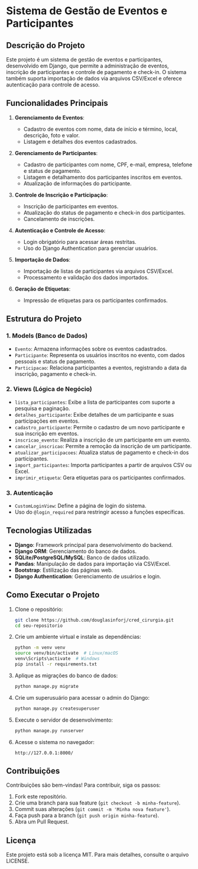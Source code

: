 # Sistema de Gestão de Eventos e Participantes

## Descrição do Projeto
Este projeto é um sistema de gestão de eventos e participantes, desenvolvido em Django, que permite a administração de eventos, inscrição de participantes e controle de pagamento e check-in. O sistema também suporta importação de dados via arquivos CSV/Excel e oferece autenticação para controle de acesso.

## Funcionalidades Principais
1. **Gerenciamento de Eventos**:
   - Cadastro de eventos com nome, data de início e término, local, descrição, foto e valor.
   - Listagem e detalhes dos eventos cadastrados.

2. **Gerenciamento de Participantes**:
   - Cadastro de participantes com nome, CPF, e-mail, empresa, telefone e status de pagamento.
   - Listagem e detalhamento dos participantes inscritos em eventos.
   - Atualização de informações do participante.

3. **Controle de Inscrição e Participação**:
   - Inscrição de participantes em eventos.
   - Atualização do status de pagamento e check-in dos participantes.
   - Cancelamento de inscrições.

4. **Autenticação e Controle de Acesso**:
   - Login obrigatório para acessar áreas restritas.
   - Uso do Django Authentication para gerenciar usuários.

5. **Importação de Dados**:
   - Importação de listas de participantes via arquivos CSV/Excel.
   - Processamento e validação dos dados importados.

6. **Geração de Etiquetas**:
   - Impressão de etiquetas para os participantes confirmados.

## Estrutura do Projeto
### 1. Models (Banco de Dados)
- `Evento`: Armazena informações sobre os eventos cadastrados.
- `Participante`: Representa os usuários inscritos no evento, com dados pessoais e status de pagamento.
- `Participacao`: Relaciona participantes a eventos, registrando a data da inscrição, pagamento e check-in.

### 2. Views (Lógica de Negócio)
- `lista_participantes`: Exibe a lista de participantes com suporte a pesquisa e paginação.
- `detalhes_participante`: Exibe detalhes de um participante e suas participações em eventos.
- `cadastro_participante`: Permite o cadastro de um novo participante e sua inscrição em eventos.
- `inscricao_evento`: Realiza a inscrição de um participante em um evento.
- `cancelar_inscricao`: Permite a remoção da inscrição de um participante.
- `atualizar_participacoes`: Atualiza status de pagamento e check-in dos participantes.
- `import_participantes`: Importa participantes a partir de arquivos CSV ou Excel.
- `imprimir_etiqueta`: Gera etiquetas para os participantes confirmados.

### 3. Autenticação
- `CustomLoginView`: Define a página de login do sistema.
- Uso do `@login_required` para restringir acesso a funções específicas.

## Tecnologias Utilizadas
- **Django**: Framework principal para desenvolvimento do backend.
- **Django ORM**: Gerenciamento do banco de dados.
- **SQLite/PostgreSQL/MySQL**: Banco de dados utilizado.
- **Pandas**: Manipulação de dados para importação via CSV/Excel.
- **Bootstrap**: Estilização das páginas web.
- **Django Authentication**: Gerenciamento de usuários e login.

## Como Executar o Projeto
1. Clone o repositório:
   ```bash
   git clone https://github.com/douglasinforj/cred_cirurgia.git
   cd seu-repositorio
   ```
2. Crie um ambiente virtual e instale as dependências:
   ```bash
   python -m venv venv
   source venv/bin/activate  # Linux/macOS
   venv\Scripts\activate  # Windows
   pip install -r requirements.txt
   ```
3. Aplique as migrações do banco de dados:
   ```bash
   python manage.py migrate
   ```
4. Crie um superusuário para acessar o admin do Django:
   ```bash
   python manage.py createsuperuser
   ```
5. Execute o servidor de desenvolvimento:
   ```bash
   python manage.py runserver
   ```
6. Acesse o sistema no navegador:
   ```
   http://127.0.0.1:8000/
   ```

## Contribuições
Contribuições são bem-vindas! Para contribuir, siga os passos:
1. Fork este repositório.
2. Crie uma branch para sua feature (`git checkout -b minha-feature`).
3. Commit suas alterações (`git commit -m 'Minha nova feature'`).
4. Faça push para a branch (`git push origin minha-feature`).
5. Abra um Pull Request.

## Licença
Este projeto está sob a licença MIT. Para mais detalhes, consulte o arquivo LICENSE.

